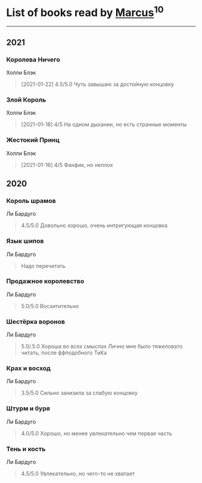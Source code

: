 # List of books read by [Marcus](https://www.facebook.com/profile.php?id=2710776892572610)<sup>10</sup>
---

## 2021

### Королева Ничего
Холли Блэк
> [2021-01-22] 4.5/5.0
> Чуть завышаю за достойную концовку


### Злой Король
Холли Блэк
> [2021-01-18] 4/5
> На одном дыхании, но есть странные моменты


### Жестокий Принц
Холли Блэк
> [2021-01-16] 4/5
> Фанфик, но неплох



## 2020

### Король шрамов
Ли Бардуго
> 4.5/5.0
> Довольно хорошо, очень интригующая концовка


### Язык шипов
Ли Бардуго
> Надо перечитать


### Продажное королевство
Ли Бардуго
> 5.0/5.0
> Восхитительно


### Шестёрка воронов
Ли Бардуго
> 5.0/.5.0
> Хороша во всех смыслах
> Лично мне было тяжеловато читать, после ффподобного ТиКа


### Крах и восход
Ли Бардуго
> 3.5/5.0
> Сильно занизила за слабую концовку


### Штурм и буря
Ли Бардуго
> 4.0/5.0
> Хорошо, но менее увлекательно чем первая часть


### Тень и кость
Ли Бардуго
> 4.5/5.0
> Увлекательно, но чего-то не хватает



